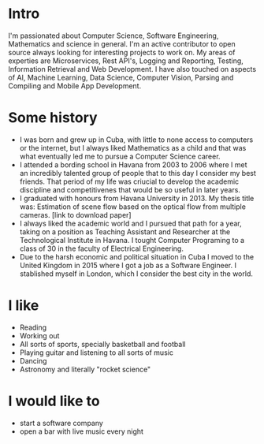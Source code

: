 
# Intro

I'm passionated about Computer Science, Software Engineering, Mathematics and science in general. I'm an active contributor
to open source always looking for interesting projects to work on. My areas of experties are Microservices, Rest API's, Logging and Reporting, Testing, Information Retrieval and Web Development.
I have also touched on aspects of AI, Machine Learning, Data Science, Computer Vision, Parsing and Compiling and Mobile App Development.


# Some history

- I was born and grew up in Cuba, with little to none access to computers or the internet, but I always liked Mathematics as a child and that was what eventually led me to pursue a Computer Science career.
- I attended a bording school in Havana from 2003 to 2006 where I met an incredibly talented group of people that to this day I consider my best friends. That period of my life was criucial to develop the academic discipline and competitivenes that would be so useful in later years.
- I graduated with honours from Havana University in 2013. My thesis title was: Estimation of scene flow based on the optical flow from multiple cameras. [link to download paper]
- I always liked the academic world and I pursued that path for a year, taking on a position as Teaching Assistant and Researcher at the Technological Institute in Havana. I tought Computer Programing to a class of 30 in the faculty of Electrical Engineering.
- Due to the harsh economic and political situation in Cuba I moved to the United Kingdom in 2015 where I got a job as a Software Engineer. I stablished myself in London, which I consider the best city in the world.

# I like

- Reading
- Working out
- All sorts of sports, specially basketball and football
- Playing guitar and listening to all sorts of music
- Dancing
- Astronomy and literally "rocket science"

# I would like to

- start a software company
- open a bar with live music every night
